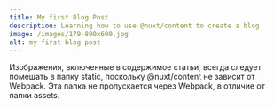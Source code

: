 ```yaml
---
title: My first Blog Post
description: Learning how to use @nuxt/content to create a blog
image: /images/179-800x600.jpg
alt: my first blog post
---
```


Изображения, включенные в содержимое статьи, всегда следует помещать в папку static, поскольку @nuxt/content не зависит от Webpack. Эта папка не пропускается через Webpack, в отличие от папки assets.
